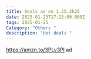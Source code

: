 ```yaml
---
title: Deals as on 1.25.2k25
date: 2025-01-25T17:25:00.000Z
tags: 2025-01-25
Category: "Others "
description: "Hot deals "
---
```

https://amzn.to/3PLv3Pl ad